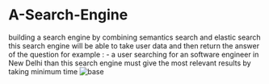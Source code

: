 # A-Search-Engine
building a search engine by combining semantics search and elastic search this search engine will be able to take user data and then return the answer of the question for example : - 
a user searching for an software engineer in New Delhi than this search engine must give the most relevant results by taking minimum time 
![base](https://github.com/ShauryaCodes2004/A-Search-Engine/assets/134362720/42166fd2-25f3-4a83-9d85-77938f574b41)
